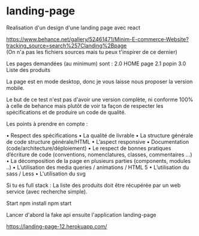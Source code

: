 # landing-page

 Realisation d'un design d'une landing page avec react

https://www.behance.net/gallery/52461471/Minim-E-commerce-Website?tracking_source=search%257Clanding%2Bpage  
(On n'a pas les fichiers sources mais tu peux t'inspirer de ce dernier)

Les pages demandées (au minimum) sont :
2.0 HOME page
2.1 popin
3.0 Liste des produits

La page est en mode desktop, donc je vous laisse nous proposer la version mobile.

Le but de ce test n'est pas d'avoir une version complète, ni conforme 100% à celle de behance mais plutôt de voir ta façon de respecter les spécifications et de produire un code de qualité.
 
Les points à prendre en compte :

•	Respect des spécifications
•	La qualité de livrable
•	La structure générale de code structure générale/HTML 
•	L’aspect responsive
•	Documentation (code/architecture/déploiement)
•	Le respect de bonnes pratiques d’écriture de code (conventions, nomenclatures, classes, commentaires ...)
•	La décomposition de la page en plusieurs parties (components, modules ..)
•	L’utilisation des media queries / animations / HTML 5 
•	L’utilisation du sass / Less
•	L'utilisation du svg 

Si tu es full stack :
La liste des produits doit être récupérée par un web service (avec recherche simple).

Start
npm install
npm start 

Lancer d'abord la fake api ensuite l'application landing-page

https://landing-page-12.herokuapp.com/
